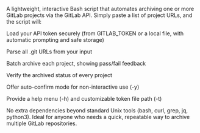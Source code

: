 A lightweight, interactive Bash script that automates archiving one or more GitLab projects via the GitLab API. Simply paste a list of project URLs, and the script will:

Load your API token securely (from GITLAB_TOKEN or a local file, with automatic prompting and safe storage)

Parse all .git URLs from your input

Batch archive each project, showing pass/fail feedback

Verify the archived status of every project

Offer auto-confirm mode for non-interactive use (-y)

Provide a help menu (-h) and customizable token file path (-t)

No extra dependencies beyond standard Unix tools (bash, curl, grep, jq, python3). Ideal for anyone who needs a quick, repeatable way to archive multiple GitLab repositories.
